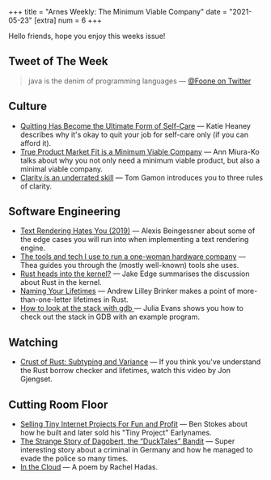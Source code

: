 +++
title = "Arnes Weekly: The Minimum Viable Company"
date = "2021-05-23"
[extra]
num = 6
+++

Hello friends, hope you enjoy this weeks issue!

## Tweet of The Week
> java is the denim of programming languages
> — [@Foone on Twitter](https://twitter.com/Foone/status/1396208225809178624)

## Culture
* [Quitting Has Become the Ultimate Form of Self-Care](https://www.thecut.com/2021/05/quitting-your-job-as-self-care.html) — Katie Heaney describes why it's okay to quit your job for self-care only (if you can afford it).
* [True Product Market Fit is a Minimum Viable Company](https://medium.com/swlh/true-product-market-fit-is-a-minimum-viable-company-56adeb3e49cd) — Ann Miura-Ko talks about why you not only need a minimum viable product, but also a minimal viable company.
* [Clarity is an underrated skill](https://tomgamon.com/posts/clarity) — Tom Gamon introduces you to three rules of clarity.

## Software Engineering
* [Text Rendering Hates You (2019)](https://gankra.github.io/blah/text-hates-you) — Alexis Beingessner about some of the edge cases you will run into when implementing a text rendering engine.
* [The tools and tech I use to run a one-woman hardware company](https://blog.thea.codes/winterblooms-tech-stack) — Thea guides you through the (mostly well-known) tools she uses.
* [Rust heads into the kernel?](https://lwn.net/Articles/853423) — Jake Edge summarises the discussion about Rust in the kernel.
* [Naming Your Lifetimes](https://www.possiblerust.com/pattern/naming-your-lifetimes) — Andrew Lilley Brinker makes a point of more-than-one-letter lifetimes in Rust.
* [How to look at the stack with gdb
](https://jvns.ca/blog/2021/05/17/how-to-look-at-the-stack-in-gdb/) — Julia Evans shows you how to check out the stack in GDB with an example program.

## Watching
* [Crust of Rust: Subtyping and Variance](https://youtu.be/iVYWDIW71jk) — If you think you've understand the Rust borrow checker and lifetimes, watch this video by Jon Gjengset.

## Cutting Room Floor
* [Selling Tiny Internet Projects For Fun and Profit](https://tinyprojects.dev/posts/selling_tiny_internet_projects_for_fun_and_profit) — Ben Stokes about how he built and later sold his "Tiny Project" Earlynames.
* [The Strange Story of Dagobert, the “DuckTales” Bandit](https://www.newyorker.com/news/dispatch/the-strange-story-of-dagobert-the-ducktales-bandit) — Super interesting story about a criminal in Germany and how he managed to evade the police so many times.
* [In the Cloud](https://www.newyorker.com/magazine/2021/05/24/in-the-cloud) — A poem by Rachel Hadas.